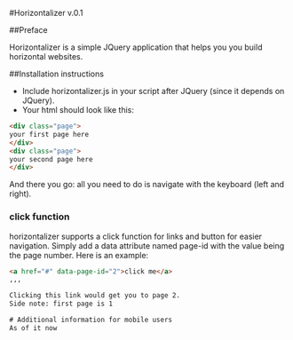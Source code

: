 #Horizontalizer v.0.1

##Preface

Horizontalizer is a simple JQuery application that helps you you build horizontal websites. 

##Installation instructions

* Include horizontalizer.js in your script after JQuery (since it depends on JQuery).
* Your html should look like this:

```html
<div class="page">
your first page here
</div>
<div class="page">
your second page here
</div>
```

And there you go: all you need to do is navigate with the keyboard (left and right).

### click function

horizontalizer supports a click function for links and button for easier navigation. Simply add a data attribute named page-id with the value being the page number. Here is an example:

```html
<a href="#" data-page-id="2">click me</a>
,,,

Clicking this link would get you to page 2.
Side note: first page is 1

# Additional information for mobile users
As of it now


